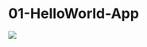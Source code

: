 # 01-HelloWorld-App

![](https://github.com/rahulmkadam92/AndroidDemoApps/blob/master/01-%20HelloWorld-App/Assignment%201.PNG)


